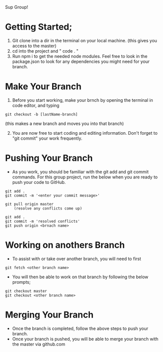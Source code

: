 Sup Group!

# Getting Started;

1. Git clone into a dir in the terminal on your local machine. (this gives you access to the master)
2. cd into the project and " code . "
3. Run npm i to get the needed node modules. Feel free to look in the package.json to look for any dependencies you might need for your branch.

# Make Your Branch

1. Before you start working, make your brnch by opening the terminal in code editor, and typing

```
git checkout -b [lastName-branch]
```

(this makes a new branch and moves you into that branch)

2. You are now free to start coding and editing information. Don't forget to "git commit" your work frequently.

# Pushing Your Branch

- As you work, you should be familiar with the git add and git commit commands. For this group project, run the below when you are ready to push your code to GitHub.

```
git add .
git commit -m '<enter your commit message>'

git pull origin master
    (resolve any conflicts come up)

git add .
git commit -m 'resolved conflicts'
git push origin <brnach name>
```

# Working on anothers Branch

- To assist with or take over another branch, you will need to first

```
git fetch <other branch name>
```

- You will then be able to work on that branch by following the below prompts;

```
git checkout master
git checkout <other branch name>
```

# Merging Your Branch

- Once the branch is completed, follow the above steps to push your branch.
- Once your branch is pushed, you will be able to merge your branch with the master via github.com
